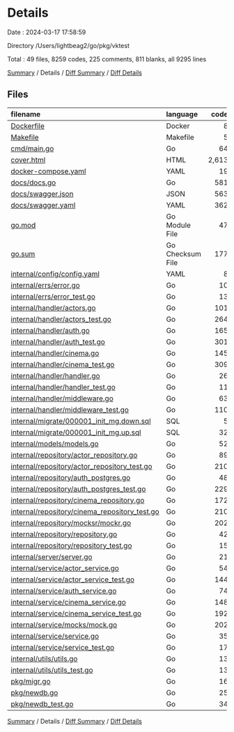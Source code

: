 # Details

Date : 2024-03-17 17:58:59

Directory /Users/lightbeag2/go/pkg/vktest

Total : 49 files,  8259 codes, 225 comments, 811 blanks, all 9295 lines

[Summary](results.md) / Details / [Diff Summary](diff.md) / [Diff Details](diff-details.md)

## Files
| filename | language | code | comment | blank | total |
| :--- | :--- | ---: | ---: | ---: | ---: |
| [Dockerfile](/Dockerfile) | Docker | 8 | 0 | 1 | 9 |
| [Makefile](/Makefile) | Makefile | 5 | 0 | 0 | 5 |
| [cmd/main.go](/cmd/main.go) | Go | 64 | 8 | 9 | 81 |
| [cover.html](/cover.html) | HTML | 2,613 | 0 | 287 | 2,900 |
| [docker-compose.yaml](/docker-compose.yaml) | YAML | 19 | 0 | 1 | 20 |
| [docs/docs.go](/docs/docs.go) | Go | 581 | 2 | 5 | 588 |
| [docs/swagger.json](/docs/swagger.json) | JSON | 563 | 0 | 0 | 563 |
| [docs/swagger.yaml](/docs/swagger.yaml) | YAML | 362 | 0 | 1 | 363 |
| [go.mod](/go.mod) | Go Module File | 47 | 0 | 4 | 51 |
| [go.sum](/go.sum) | Go Checksum File | 177 | 0 | 1 | 178 |
| [internal/config/config.yaml](/internal/config/config.yaml) | YAML | 8 | 0 | 0 | 8 |
| [internal/errs/error.go](/internal/errs/error.go) | Go | 10 | 0 | 4 | 14 |
| [internal/errs/error_test.go](/internal/errs/error_test.go) | Go | 13 | 0 | 4 | 17 |
| [internal/handler/actors.go](/internal/handler/actors.go) | Go | 101 | 39 | 15 | 155 |
| [internal/handler/actors_test.go](/internal/handler/actors_test.go) | Go | 264 | 0 | 23 | 287 |
| [internal/handler/auth.go](/internal/handler/auth.go) | Go | 165 | 40 | 12 | 217 |
| [internal/handler/auth_test.go](/internal/handler/auth_test.go) | Go | 301 | 0 | 27 | 328 |
| [internal/handler/cinema.go](/internal/handler/cinema.go) | Go | 145 | 48 | 11 | 204 |
| [internal/handler/cinema_test.go](/internal/handler/cinema_test.go) | Go | 309 | 0 | 12 | 321 |
| [internal/handler/handler.go](/internal/handler/handler.go) | Go | 26 | 0 | 6 | 32 |
| [internal/handler/handler_test.go](/internal/handler/handler_test.go) | Go | 11 | 0 | 4 | 15 |
| [internal/handler/middleware.go](/internal/handler/middleware.go) | Go | 63 | 0 | 8 | 71 |
| [internal/handler/middleware_test.go](/internal/handler/middleware_test.go) | Go | 110 | 0 | 9 | 119 |
| [internal/migrate/000001_init_mg.down.sql](/internal/migrate/000001_init_mg.down.sql) | SQL | 5 | 0 | 0 | 5 |
| [internal/migrate/000001_init_mg.up.sql](/internal/migrate/000001_init_mg.up.sql) | SQL | 32 | 0 | 7 | 39 |
| [internal/models/models.go](/internal/models/models.go) | Go | 52 | 0 | 9 | 61 |
| [internal/repository/actor_repository.go](/internal/repository/actor_repository.go) | Go | 89 | 0 | 11 | 100 |
| [internal/repository/actor_repository_test.go](/internal/repository/actor_repository_test.go) | Go | 210 | 0 | 21 | 231 |
| [internal/repository/auth_postgres.go](/internal/repository/auth_postgres.go) | Go | 48 | 0 | 9 | 57 |
| [internal/repository/auth_postgres_test.go](/internal/repository/auth_postgres_test.go) | Go | 229 | 0 | 32 | 261 |
| [internal/repository/cinema_repository.go](/internal/repository/cinema_repository.go) | Go | 172 | 0 | 15 | 187 |
| [internal/repository/cinema_repository_test.go](/internal/repository/cinema_repository_test.go) | Go | 210 | 0 | 33 | 243 |
| [internal/repository/mocksr/mockr.go](/internal/repository/mocksr/mockr.go) | Go | 202 | 43 | 44 | 289 |
| [internal/repository/repository.go](/internal/repository/repository.go) | Go | 42 | 1 | 8 | 51 |
| [internal/repository/repository_test.go](/internal/repository/repository_test.go) | Go | 15 | 0 | 6 | 21 |
| [internal/server/server.go](/internal/server/server.go) | Go | 21 | 0 | 5 | 26 |
| [internal/service/actor_service.go](/internal/service/actor_service.go) | Go | 54 | 0 | 8 | 62 |
| [internal/service/actor_service_test.go](/internal/service/actor_service_test.go) | Go | 144 | 0 | 28 | 172 |
| [internal/service/auth_service.go](/internal/service/auth_service.go) | Go | 74 | 0 | 14 | 88 |
| [internal/service/cinema_service.go](/internal/service/cinema_service.go) | Go | 148 | 0 | 10 | 158 |
| [internal/service/cinema_service_test.go](/internal/service/cinema_service_test.go) | Go | 192 | 0 | 27 | 219 |
| [internal/service/mocks/mock.go](/internal/service/mocks/mock.go) | Go | 202 | 43 | 44 | 289 |
| [internal/service/service.go](/internal/service/service.go) | Go | 35 | 1 | 7 | 43 |
| [internal/service/service_test.go](/internal/service/service_test.go) | Go | 17 | 0 | 6 | 23 |
| [internal/utils/utils.go](/internal/utils/utils.go) | Go | 13 | 0 | 4 | 17 |
| [internal/utils/utils_test.go](/internal/utils/utils_test.go) | Go | 13 | 0 | 4 | 17 |
| [pkg/migr.go](/pkg/migr.go) | Go | 16 | 0 | 4 | 20 |
| [pkg/newdb.go](/pkg/newdb.go) | Go | 25 | 0 | 5 | 30 |
| [pkg/newdb_test.go](/pkg/newdb_test.go) | Go | 34 | 0 | 6 | 40 |

[Summary](results.md) / Details / [Diff Summary](diff.md) / [Diff Details](diff-details.md)